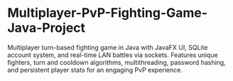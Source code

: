 # Multiplayer-PvP-Fighting-Game-Java-Project
Multiplayer turn-based fighting game in Java with JavaFX UI, SQLite account system, and real-time LAN battles via sockets. Features unique fighters, turn and cooldown algorithms, multithreading, password hashing, and persistent player stats for an engaging PvP experience.
